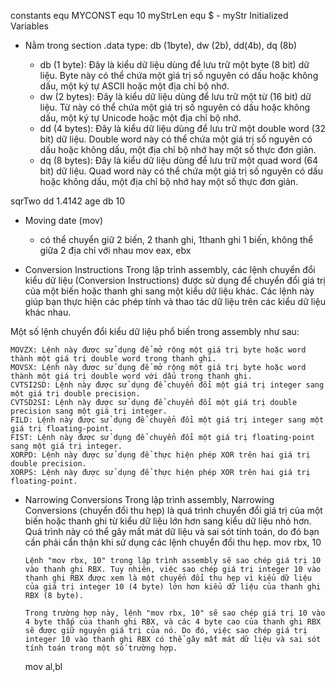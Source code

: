 constants
<name> equ <value>
MYCONST equ 10
myStrLen equ $ - myStr
Initialized Variables

- Nằm trong section .data
  <name> <type> <magnitude>
  type: db (1byte), dw (2b), dd(4b), dq (8b)
  - db (1 byte): Đây là kiểu dữ liệu dùng để lưu trữ một byte (8 bit) dữ liệu. Byte này có thể chứa một giá trị số nguyên có dấu hoặc không dấu, một ký tự ASCII hoặc một địa chỉ bộ nhớ.
  - dw (2 bytes): Đây là kiểu dữ liệu dùng để lưu trữ một từ (16 bit) dữ liệu. Từ này có thể chứa một giá trị số nguyên có dấu hoặc không dấu, một ký tự Unicode hoặc một địa chỉ bộ nhớ.
  - dd (4 bytes): Đây là kiểu dữ liệu dùng để lưu trữ một double word (32 bit) dữ liệu. Double word này có thể chứa một giá trị số nguyên có dấu hoặc không dấu, một địa chỉ bộ nhớ hay một số thực đơn giản.
  - dq (8 bytes): Đây là kiểu dữ liệu dùng để lưu trữ một quad word (64 bit) dữ liệu. Quad word này có thể chứa một giá trị số nguyên có dấu hoặc không dấu, một địa chỉ bộ nhớ hay một số thực đơn giản.

sqrTwo dd 1.4142
age db 10

- Moving date (mov)

  - có thể chuyển giữ 2 biến, 2 thanh ghi, 1thanh ghi 1 biến, không thể giữa 2 địa chỉ với nhau
    mov eax, ebx

- Conversion Instructions
  Trong lập trình assembly, các lệnh chuyển đổi kiểu dữ liệu (Conversion Instructions) được sử dụng để chuyển đổi giá trị của một biến hoặc thanh ghi sang một kiểu dữ liệu khác. Các lệnh này giúp bạn thực hiện các phép tính và thao tác dữ liệu trên các kiểu dữ liệu khác nhau.

Một số lệnh chuyển đổi kiểu dữ liệu phổ biến trong assembly như sau:

    MOVZX: Lệnh này được sử dụng để mở rộng một giá trị byte hoặc word thành một giá trị double word trong thanh ghi.
    MOVSX: Lệnh này được sử dụng để mở rộng một giá trị byte hoặc word thành một giá trị double word với dấu trong thanh ghi.
    CVTSI2SD: Lệnh này được sử dụng để chuyển đổi một giá trị integer sang một giá trị double precision.
    CVTSD2SI: Lệnh này được sử dụng để chuyển đổi một giá trị double precision sang một giá trị integer.
    FILD: Lệnh này được sử dụng để chuyển đổi một giá trị integer sang một giá trị floating-point.
    FIST: Lệnh này được sử dụng để chuyển đổi một giá trị floating-point sang một giá trị integer.
    XORPD: Lệnh này được sử dụng để thực hiện phép XOR trên hai giá trị double precision.
    XORPS: Lệnh này được sử dụng để thực hiện phép XOR trên hai giá trị floating-point.

- Narrowing Conversions
  Trong lập trình assembly, Narrowing Conversions (chuyển đổi thu hẹp) là quá trình chuyển đổi giá trị của một biến hoặc thanh ghi từ kiểu dữ liệu lớn hơn sang kiểu dữ liệu nhỏ hơn. Quá trình này có thể gây mất mát dữ liệu và sai sót tính toán, do đó bạn cần phải cẩn thận khi sử dụng các lệnh chuyển đổi thu hẹp.
  mov rbx, 10

  ```
  Lệnh "mov rbx, 10" trong lập trình assembly sẽ sao chép giá trị 10 vào thanh ghi RBX. Tuy nhiên, việc sao chép giá trị integer 10 vào thanh ghi RBX được xem là một chuyển đổi thu hẹp vì kiểu dữ liệu của giá trị integer 10 (4 byte) lớn hơn kiểu dữ liệu của thanh ghi RBX (8 byte).

  Trong trường hợp này, lệnh "mov rbx, 10" sẽ sao chép giá trị 10 vào 4 byte thấp của thanh ghi RBX, và các 4 byte cao của thanh ghi RBX sẽ được giữ nguyên giá trị của nó. Do đó, việc sao chép giá trị integer 10 vào thanh ghi RBX có thể gây mất mát dữ liệu và sai sót tính toán trong một số trường hợp.
  ```

    mov al,bl
